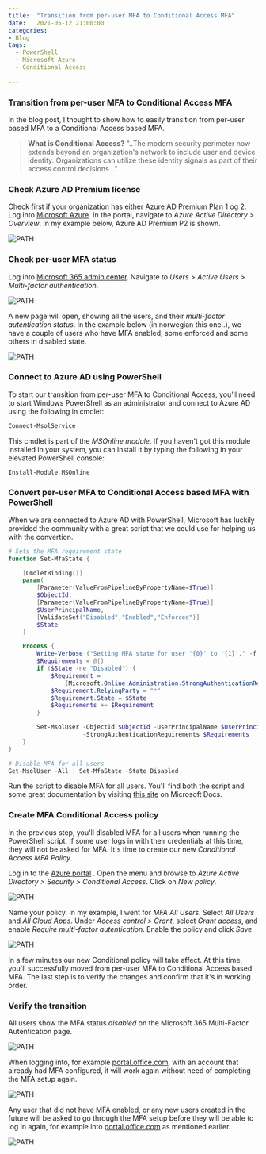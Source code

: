 ```yaml
---
title:  "Transition from per-user MFA to Conditional Access MFA"
date:   2021-05-12 21:00:00
categories: 
- Blog
tags:
  - PowerShell
  - Microsoft Azure
  - Conditional Access
  
---
```

### Transition from per-user MFA to Conditional Access MFA

In the blog post, I thought to show how to easily transition from per-user based MFA to a Conditional Access based MFA.

>**What is Conditional Access?**
>"..The modern security perimeter now extends beyond an organization's network to include user and device identity. Organizations can utilize these identity signals as part of their access control decisions..."

### Check Azure AD Premium license

Check first if your organization has either Azure AD Premium Plan 1 og 2. Log into [Microsoft Azure](https://portal.azure.com). In the portal, navigate to *Azure Active Directory > Overview*. In my example below, Azure AD Premium P2 is shown.

![PATH](/assets/images/MFA_GA/01.png)

### Check per-user MFA status

Log into [Microsoft 365 admin center](https://admin.microsoft.com). Navigate to *Users > Active Users > Multi-factor authentication*. 

![PATH](/assets/images/MFA_GA/02.png)

A new page will open, showing all the users, and their *multi-factor autentication status*. In the example below (in norwegian this one..), we have a couple of users who have MFA enabled, some enforced and some others in disabled state.

![PATH](/assets/images/MFA_GA/03.png)

### Connect to Azure AD using PowerShell

To start our transition from per-user MFA to Conditional Access, you'll need to start Windows PowerShell as an administrator and connect to Azure AD using the following in cmdlet:
````powershell
Connect-MsolService
````
This cmdlet is part of the *MSOnline module*. If you haven't got this module installed in your system, you can install it by typing the following in your elevated PowerShell console:
````powershell
Install-Module MSOnline
```` 


### Convert per-user MFA to Conditional Access based MFA with PowerShell

When we are connected to Azure AD with PowerShell, Microsoft has luckily provided the community with a great script that we could use for helping us with the convertion.

````powershell
# Sets the MFA requirement state
function Set-MfaState {

    [CmdletBinding()]
    param(
        [Parameter(ValueFromPipelineByPropertyName=$True)]
        $ObjectId,
        [Parameter(ValueFromPipelineByPropertyName=$True)]
        $UserPrincipalName,
        [ValidateSet("Disabled","Enabled","Enforced")]
        $State
    )

    Process {
        Write-Verbose ("Setting MFA state for user '{0}' to '{1}'." -f $ObjectId, $State)
        $Requirements = @()
        if ($State -ne "Disabled") {
            $Requirement =
                [Microsoft.Online.Administration.StrongAuthenticationRequirement]::new()
            $Requirement.RelyingParty = "*"
            $Requirement.State = $State
            $Requirements += $Requirement
        }

        Set-MsolUser -ObjectId $ObjectId -UserPrincipalName $UserPrincipalName `
                     -StrongAuthenticationRequirements $Requirements
    }
}

# Disable MFA for all users
Get-MsolUser -All | Set-MfaState -State Disabled
````

Run the script to disable MFA for all users. You'll find both the script and some great documentation by visiting [this site](https://docs.microsoft.com/en-us/azure/active-directory/authentication/howto-mfa-userstates#convert-users-from-per-user-mfa-to-conditional-access-based-mfa) on Microsoft Docs.

### Create MFA Conditional Access policy

In the previous step, you'll disabled MFA for all users when running the PowerShell script. If some user logs in with their credentials at this time, they will not be asked for MFA. It's time to create our new *Conditional Access MFA Policy*.

Log in to the [Azure portal](https://portal.azure.com) . Open the menu and browse to *Azure Active Directory > Security > Conditional Access*. Click on *New policy*.

![PATH](/assets/images/MFA_GA/04.png)

Name your policy. In my example, I went for *MFA All Users*. Select *All Users* and *All Cloud Apps*.
Under *Access control > Grant*, select *Grant access*, and enable *Require multi-factor autentication*.
Enable the policy and click *Save*.

![PATH](/assets/images/MFA_GA/05.png)

In a few minutes our new Conditional policy will take affect.
At this time, you'll successfully moved from per-user MFA to Conditional Access based MFA.
The last step is to verify the changes and confirm that it's in working order.

### Verify the transition

All users show the MFA status *disabled* on the Microsoft 365 Multi-Factor Autentication page.

![PATH](/assets/images/MFA_GA/06.png)

When logging into, for example [portal.office.com](https://portal.office.com), with an account that already had MFA configured, it will work again without need of completing the MFA setup again.

![PATH](/assets/images/MFA_GA/07.png)

Any user that did not have MFA enabled, or any new users created in the future will be asked to go through the MFA setup before they will be able to log in again, for example into [portal.office.com](https://portal.office.com) as mentioned earlier.

![PATH](/assets/images/MFA_GA/08.png)
